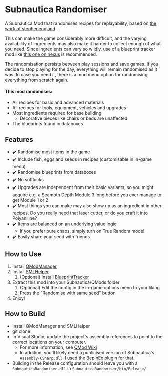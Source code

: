 # Subnautica Randomiser
A Subnautica Mod that randomises recipes for replayability, based on [the work of stephenengland](https://github.com/stephenengland/SubnauticaRandomizer).

This can make the game considerably more difficult, and the varying availability of ingredients may also make it harder to collect enough of what you need. Since ingredients can vary so wildly, use of a blueprint tracker mod like [this one on nexus](https://www.nexusmods.com/subnautica/mods/22) is recommended.

The randomisation persists between play sessions and save games. If you decide to stop playing for the day, everything will remain randomised as it was. In case you need it, there is a mod menu option for randomising everything from scratch again.

#### This mod randomises:
* All recipes for basic and advanced materials
* All recipes for tools, equipment, vehicles and upgrades
* Most ingredients required for base building
  * Decorative pieces like chairs or beds are unaffected
* The blueprints found in databoxes

## Features
- ✔️ Randomise most items in the game
- ✔️ Include fish, eggs and seeds in recipes (customisable in in-game menu)
- ✔️ Randomise blueprints from databoxes
- ✔️ No softlocks 
- ✔️ Upgrades are independent from their basic variants, so you might acquire e.g. a Seamoth Depth Module 3 long before you ever manage to get Module 1 or 2
- ✔️ Most things you can make may also show up as an ingredient in other recipes. Do you really need that laser cutter, or do you craft it into Polyaniline?
- ✔️ Items are balanced on an underlying value logic
   - If you prefer pure chaos, simply turn on True Random mode!
- ✔️ Easily share your seed with friends

## How to Use
1. Install [QModManager](https://www.nexusmods.com/subnautica/mods/201)
2. Install [SMLHelper](https://www.nexusmods.com/subnautica/mods/113)
   1. (Optional) Install [BlueprintTracker](https://www.nexusmods.com/subnautica/mods/22)
3. Extract this mod into your Subnautica/QMods folder
   1. (Optional) Edit the config in the in-game options menu to your liking
   2. Press the "Randomise with same seed" button
4. Enjoy!

## How to Build
* Install QModManager and SMLHelper
* git clone
* In Visual Studio, update the project's assembly references to point to the correct locations on your computer.
  * For more information, see [QMod Wiki](https://github.com/SubnauticaModding/QModManager/wiki/Libraries)
  * In addition, you'll likely need a publicised version of Subnautica's `Assembly-CSharp.dll`. I used [the BepinEx plugin](https://github.com/MrPurple6411/Bepinex-Tools/releases/tag/1.0.1-Publicizer) for that.
* Building in the Release configuration should leave you with a `SubnauticaRandomiser.dll` in `SubnauticaRandomiser/bin/Release/`
